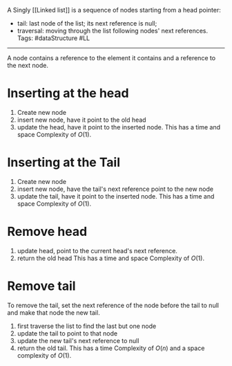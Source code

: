 A Singly [[Linked list]] is a sequence of nodes starting from a head pointer:
* tail: last node of the list; its next reference is null; 
* traversal: moving through the list following nodes' next references.
Tags: #dataStructure #LL
____
A node contains a reference to the element it contains and a reference to the next node. 

# Inserting at the head
1. Create new node
2. insert new node, have it point to the old head
3. update the head, have it point to the inserted node. 
This has a time and space Complexity of $O(1)$. 

# Inserting at the Tail
1. Create new node
2. insert new node, have the tail's next reference point to the new node
3. update the tail, have it point to the inserted node. 
This has a time and space Complexity of $O(1)$. 

# Remove head
1. update head, point to the current head's next reference. 
2. return the old head
This has a time and space Complexity of $O(1)$. 

# Remove tail
To remove the tail, set the next reference of the node before the tail to null and make that node the new tail. 
1. first traverse the list to find the last but one node
2. update the tail to point to that node
3. update the new tail's next reference to null
4. return the old tail. 
This has a time Complexity of $O(n)$ and a space complexity of $O(1)$. 